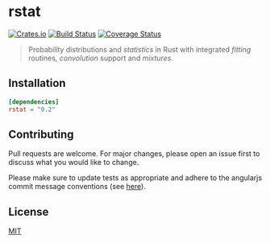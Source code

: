 # rstat

[![Crates.io](https://img.shields.io/crates/v/rstat.svg)](https://crates.io/crates/rstat)
[![Build Status](https://travis-ci.org/tspooner/rstat.svg?branch=master)](https://travis-ci.org/tspooner/rstat)
[![Coverage Status](https://coveralls.io/repos/github/tspooner/rstat/badge.svg?branch=master)](https://coveralls.io/github/tspooner/rstat?branch=master)


> Probability distributions and _statistics_ in Rust with
> integrated _fitting_ routines, _convolution_ support and _mixtures_.

## Installation
```toml
[dependencies]
rstat = "0.2"
```

## Contributing
Pull requests are welcome. For major changes, please open an issue first to
discuss what you would like to change.

Please make sure to update tests as appropriate and adhere to the angularjs
commit message conventions (see
[here](https://gist.github.com/stephenparish/9941e89d80e2bc58a153)).

## License
[MIT](https://choosealicense.com/licenses/mit/)
